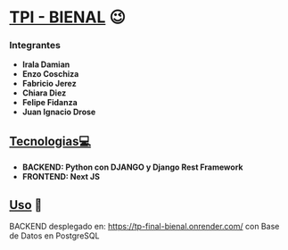 # <ins>**TPI - BIENAL**</ins> 😉




### Integrantes

- **Irala Damian**
- **Enzo Coschiza**
- **Fabricio Jerez**
- **Chiara Diez**
- **Felipe Fidanza**
- **Juan Ignacio Drose**


## <ins>Tecnologias💻</ins>
- **BACKEND: Python con DJANGO y Django Rest Framework**
- **FRONTEND: Next JS**

## <ins>Uso</ins> 💯

   BACKEND desplegado en: https://tp-final-bienal.onrender.com/ con Base de Datos en PostgreSQL
  


